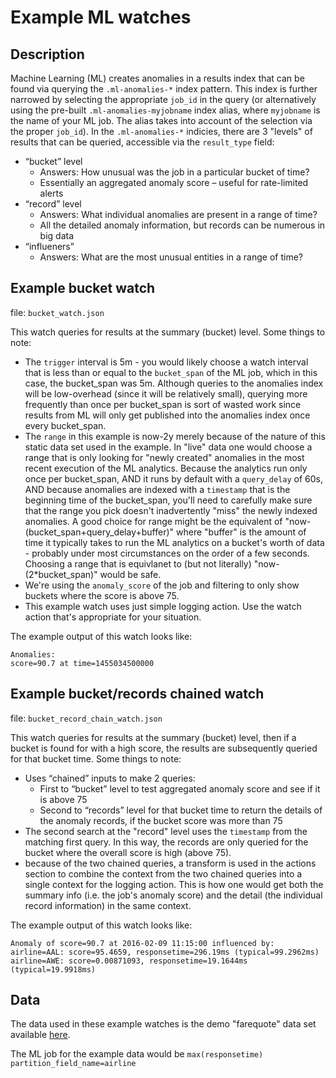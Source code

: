 # Example ML watches

## Description

Machine Learning (ML) creates anomalies in a results index that can be found via querying the `.ml-anomalies-*` index pattern. This index is further narrowed by selecting the appropriate `job_id` in the query (or alternatively using the pre-built `.ml-anomalies-myjobname` index alias, where `myjobname` is the name of your ML job. The alias takes into account of the selection via the proper `job_id`). In the `.ml-anomalies-*` indicies, there are 3 "levels" of results that can be queried, accessible via the `result_type` field:

* “bucket” level
	* Answers: How unusual was the job in a particular bucket of time?
	* Essentially an aggregated anomaly score – useful for rate-limited alerts
* “record” level
	* Answers: What individual anomalies are present in a range of time?
	* All the detailed anomaly information, but records can be numerous in big data
* “influeners”
	* Answers: What are the most unusual entities in a range of time?


## Example bucket watch

file:  `bucket_watch.json`

This watch queries for results at the summary (bucket) level. Some things to note: 


* The `trigger` interval is 5m - you would likely choose a watch interval that is less than or equal to the `bucket_span` of the ML job, which in this case, the bucket_span was 5m. Although queries to the anomalies index will be low-overhead (since it will be relatively small), querying more frequently than once per bucket_span is sort of wasted work since results from ML will only get published into the anomalies index once every bucket_span.
* The `range` in this example is now-2y merely because of the nature of this static data set used in the example. In "live" data one would choose a range that is only looking for "newly created" anomalies in the most recent execution of the ML analytics. Because the analytics run only once per bucket_span, AND it runs by default with a `query_delay` of 60s, AND because anomalies are indexed with a `timestamp` that is the beginning time of the bucket_span,  you'll need to carefully make sure that the range you pick doesn't inadvertently "miss" the newly indexed anomalies. A good choice for range might be the equivalent of "now-(bucket_span+query_delay+buffer)" where "buffer" is the amount of time it typically takes to run the ML analytics on a bucket's worth of data - probably under most circumstances on the order of a few seconds. Choosing a range that is equivlanet to (but not literally) "now-(2*bucket_span)" would be safe.
* We're using the `anomaly_score` of the job and filtering to only show buckets where the score is above 75.
* This example watch uses just simple logging action. Use the watch action that's appropriate for your situation.

The example output of this watch looks like:

```
Anomalies:
score=90.7 at time=1455034500000
```

## Example bucket/records chained watch

file: `bucket_record_chain_watch.json`

This watch queries for results at the summary (bucket) level, then if a bucket is found for with a high score, the results are subsequently queried for that bucket time. Some things to note: 


* Uses “chained” inputs to make 2 queries:
	* First to “bucket” level to test aggregated anomaly score and see if it is above 75
	* Second to “records” level for that bucket time to return the details of the anomaly records, if the bucket score was more than 75
* The second search at the "record" level uses the `timestamp` from the matching first query. In this way, the records are only queried for the bucket where the overall score is high (above 75).
* because of the two chained queries, a transform is used in the actions section to combine the context from the two chained queries into a single context for the logging action. This is how one would get both the summary info (i.e. the job's anomaly score) and the detail (the individual record information) in the same context.


The example output of this watch looks like:

```
Anomaly of score=90.7 at 2016-02-09 11:15:00 influenced by:
airline=AAL: score=95.4659, responsetime=296.19ms (typical=99.2962ms)
airline=AWE: score=0.00871093, responsetime=19.1644ms (typical=19.9918ms)
```




## Data 

The data used in these example watches is the demo "farequote" data set available [here](https://s3.amazonaws.com/prelert_demo/farequote_to_ES_sample.tar.gz).

The ML job for the example data would be `max(responsetime) partition_field_name=airline`

